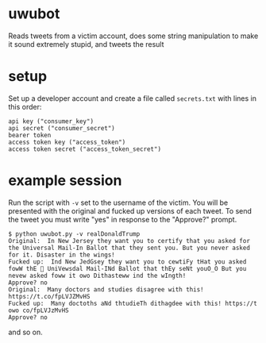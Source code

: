 # uwubot

Reads tweets from a victim account, does some string manipulation to make it sound extremely stupid, and tweets the result

# setup

Set up a developer account and create a file called `secrets.txt` with lines in this order:

```
api key ("consumer_key")
api secret ("consumer_secret")
bearer token
access token key ("access_token")
access token secret ("access_token_secret")
```

# example session

Run the script with `-v` set to the username of the victim.
You will be presented with the original and fucked up versions of each tweet.
To send the tweet you must write "yes" in response to the "Approve?" prompt.

```
$ python uwubot.py -v realDonaldTrump
Original:  In New Jersey they want you to certify that you asked for the Universal Mail-In Ballot that they sent you. But you never asked for it. Disaster in the wings!
Fucked up:  Ind New JedGsey they want you to cewtiFy tHat you asked fowW thE 👀 UniVewsdal Mail-INd Ballot that thEy seNt youO_O But you nevew asked foww it owo Dithasteww ind the wIngth!
Approve? no
Original:  Many doctors and studies disagree with this! https://t.co/fpLVJZMvHS
Fucked up:  Many doctoths aNd thtudieTh dithagdee with this! https://t owo co/fpLVJzMvHS
Approve? no
```

and so on.
